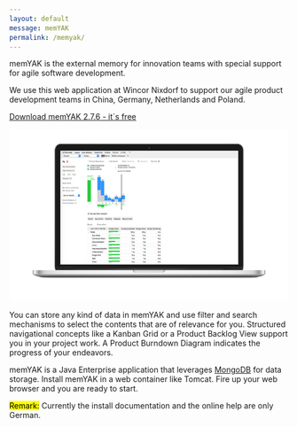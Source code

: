 ```yaml
---
layout: default
message: memYAK
permalink: /memyak/
---
```

memYAK is the external memory for innovation teams with special support for agile software development.

We use this web application at Wincor Nixdorf to support our agile product development teams in China, Germany, Netherlands and Poland.

[Download memYAK 2.7.6 - it´s free](http://memyak.com/resource/memyak_2.7.6.zip)

[![](/i/memyak/burndown.jpg)](http://memyak.com/resource/memyak_2.7.6.zip)

You can store any kind of data in memYAK and use filter and search mechanisms to select the contents that are of relevance for you. Structured navigational concepts like a Kanban Grid or a Product Backlog View support you in your project work. A Product Burndown Diagram indicates the progress of your endeavors.

memYAK is a Java Enterprise application that leverages [MongoDB](http://mongodb.org) for data storage. Install memYAK in a web container like Tomcat. Fire up your web browser and you are ready to start.

<mark>Remark:</mark> Currently the install documentation and the online help are only German.

